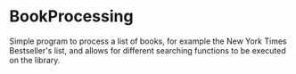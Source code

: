 # BookProcessing
Simple program to process a list of books, for example the New York Times Bestseller's list, and allows for different searching functions to be executed on the library.
